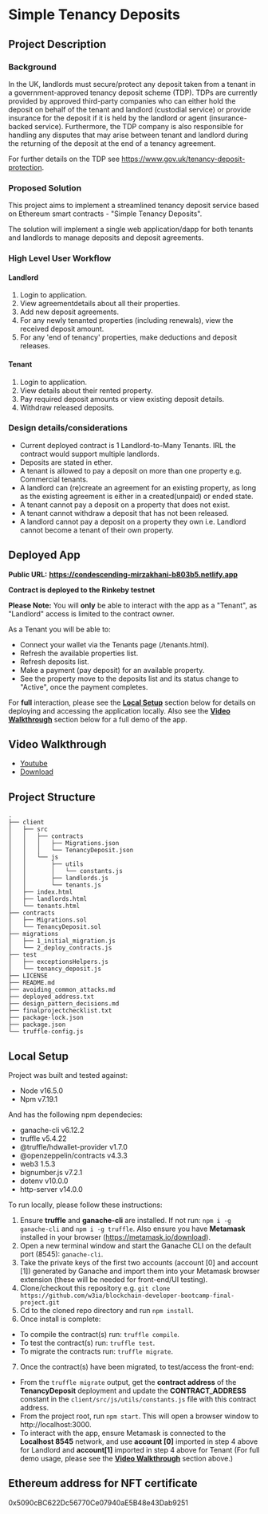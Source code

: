 # Simple Tenancy Deposits
## Project Description
### Background
In the UK, landlords must secure/protect any deposit taken from a tenant in a government-approved tenancy deposit scheme (TDP). TDPs are currently provided by approved third-party companies who can either hold the deposit on behalf of the tenant and landlord (custodial service) or provide insurance for the deposit if it  is held by the landlord or agent (insurance-backed service). Furthermore, the TDP company is also responsible for handling any disputes that may arise between tenant and landlord during the returning of the deposit at the end of a tenancy agreement.

For further details on the TDP see https://www.gov.uk/tenancy-deposit-protection.

### Proposed Solution
This project aims to implement a streamlined tenancy deposit service based on Ethereum smart contracts - "Simple Tenancy Deposits".

The solution will implement a single web application/dapp for both tenants and landlords to manage deposits and deposit agreements.

### High Level User Workflow

#### Landlord
1. Login to application.
2. View agreementdetails about all their properties.
3. Add new deposit agreements.
4. For any newly tenanted properties (including renewals), view the received deposit amount.
5. For any 'end of tenancy' properties, make deductions and deposit releases.

#### Tenant
1. Login to application.
2. View details about their rented property.
3. Pay required deposit amounts or view existing deposit details.
4. Withdraw released deposits.

### Design details/considerations
* Current deployed contract is 1 Landlord-to-Many Tenants. IRL the contract would support multiple landlords.
* Deposits are stated in ether.
* A tenant is allowed to pay a deposit on more than one property e.g. Commercial tenants.
* A landlord can (re)create an agreement for an existing property, as long as the existing agreement is either in a created(unpaid) or ended state.
* A tenant cannot pay a deposit on a property that does not exist.
* A tenant cannot withdraw a deposit that has not been released.
* A landlord cannot pay a deposit on a property they own i.e. Landlord cannot become a tenant of their own property.

## Deployed App
**Public URL:** **https://condescending-mirzakhani-b803b5.netlify.app**

**Contract is deployed to the Rinkeby testnet**

**Please Note:** You will **only** be able to interact with the app as a "Tenant", as "Landlord" access is limited to the contract owner. 

As a Tenant you will be able to:
* Connect your wallet via the Tenants page (/tenants.html).
* Refresh the available properties list.
* Refresh deposits list.
* Make a payment (pay deposit) for an available property.
* See the property move to the deposits list and its status change to "Active", once the payment completes.

For **full** interaction, please see the [**Local Setup**](https://github.com/w3ia/blockchain-developer-bootcamp-final-project#local-setup) section below for details on deploying and accessing the application locally. Also see the [**Video Walkthrough**](https://github.com/w3ia/blockchain-developer-bootcamp-final-project#video-walkthrough) section below for a full demo of the app.

## Video Walkthrough
* [Youtube](https://youtu.be/6zsJu5JkvaE)
* [Download](https://github.com/w3ia/blockchain-developer-bootcamp-final-project/raw/main/project_walkthrough.mp4)


## Project Structure
```
.
├── client
│   ├── src
│   │   ├── contracts
│   │   │   ├── Migrations.json
│   │   │   └── TenancyDeposit.json
│   │   └── js
│   │       ├── utils
│   │       │   └── constants.js
│   │       ├── landlords.js
│   │       └── tenants.js
│   ├── index.html
│   ├── landlords.html
│   └── tenants.html
├── contracts
│   ├── Migrations.sol
│   └── TenancyDeposit.sol
├── migrations
│   ├── 1_initial_migration.js
│   └── 2_deploy_contracts.js
├── test
│   ├── exceptionsHelpers.js
│   └── tenancy_deposit.js
├── LICENSE
├── README.md
├── avoiding_common_attacks.md
├── deployed_address.txt
├── design_pattern_decisions.md
├── finalprojectchecklist.txt
├── package-lock.json
├── package.json
└── truffle-config.js
```
## Local Setup
Project was built and tested against:
* Node v16.5.0
* Npm v7.19.1

And has the following npm dependecies:
* ganache-cli v6.12.2
* truffle v5.4.22
* @truffle/hdwallet-provider v1.7.0
* @openzeppelin/contracts v4.3.3
* web3 1.5.3
* bignumber.js v7.2.1
* dotenv v10.0.0
* http-server v14.0.0

To run locally, please follow these instructions:
1. Ensure **truffle** and **ganache-cli** are installed. If not run: ``npm i -g ganache-cli`` and ``npm i -g truffle``. Also ensure you have **Metamask** installed in your browser (https://metamask.io/download).
2. Open a new terminal window and start the Ganache CLI on the default port (8545): ```ganache-cli```.
3. Take the private keys of the first two accounts (account [0] and account [1]) generated by Ganache and import them into your Metamask browser extension (these will be needed for front-end/UI testing).
4. Clone/checkout this repository e.g.
``git clone https://github.com/w3ia/blockchain-developer-bootcamp-final-project.git``
5. Cd to the cloned repo directory and run ``npm install``.
6. Once install is complete:
 * To compile the contract(s) run: ``truffle compile``.
 * To test the contract(s) run: ``truffle test``.
 * To migrate the contracts run: ``truffle migrate``.
7. Once the contract(s) have been migrated, to test/access the front-end:
* From the ``truffle migrate`` output, get the **contract address** of the **TenancyDeposit** deployment and update the **CONTRACT_ADDRESS** constant in the ``client/src/js/utils/constants.js`` file with this contract address.
* From the project root, run ``npm start``. This will open a browser window to http://localhost:3000.
* To interact with the app, ensure Metamask is connected to the **Localhost 8545** network, and use **account [0]** imported in step 4 above for Landlord and **account[1]** imported in step 4 above for Tenant (For full demo usage, please see the [**Video Walkthrough**](https://github.com/w3ia/blockchain-developer-bootcamp-final-project#video-walkthrough) section above.)

## Ethereum address for NFT certificate
0x5090cBC622Dc56770Ce07940aE5B48e43Dab9251
